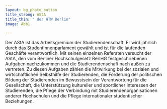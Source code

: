 ```yaml
---
layout: bg_photo_button
title_strong: AStA
title_thin: " der HTW Berlin"
image: Abb1

---
```

Der AStA ist das Arbeitsgremium der Studierendenschaft. Er wird jährlich durch das StudentInnenparlament gewählt und ist für die laufenden Geschäfte verantwortlich. Mit seinen einzelnen Referaten versucht der AStA, den vom Berliner Hochschulgesetz BerlHG festgeschriebenen Aufgaben nachzukommen und die Studierendenschaft nach außen zu vertreten. Zu diesen Aufgaben zählen die Mitwirkung bei der sozialen und wirtschaftlichen Selbsthilfe der Studierenden, die Förderung der politischen Bildung der Studierenden im Bewusstsein der Verantwortung für die Gesellschaft, die Unterstützung kultureller und sportlicher Interessen der Studierenden, die Pflege der Verbindung mit Studierendenorganisationen anderer Hochschulen und die Pflege internationaler studentischer Beziehungen.